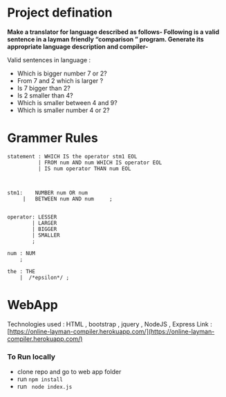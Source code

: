
# Project defination
**Make a translator for language described as follows-
Following is a valid sentence in a layman friendly
“comparison ” program. Generate its appropriate
language description and compiler-**

Valid sentences in language :
*	Which is bigger number 7 or 2?
*	From 7 and 2 which is larger ?
*	Is 7 bigger than 2?
*	Is 2 smaller than 4?
*	Which is smaller between 4 and 9?
*	Which is smaller number 4 or 2?




# Grammer Rules
```
statement : WHICH IS the operator stm1 EOL 
          | FROM num AND num WHICH IS operator EOL  
          | IS num operator THAN num EOL  



stm1:    NUMBER num OR num
     |   BETWEEN num AND num     ;


operator: LESSER
        | LARGER
        | BIGGER
        | SMALLER
        ;

num : NUM
    ;

the : THE 
    |  /*epsilon*/ ; 

```



# WebApp
Technologies used : HTML ,  bootstrap , jquery , NodeJS , Express 
Link : [https://online-layman-compiler.herokuapp.com/](https://online-layman-compiler.herokuapp.com/)
	
###  To Run locally 
* clone repo and go to web app folder
* run  ```npm install```  
* run ``` node index.js```

